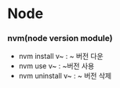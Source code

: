 # Node

### nvm(node version module)

- nvm install v~ : ~ 버전 다운
- nvm use v~ : ~버전 사용
- nvm uninstall v~ : ~ 버전 삭제 

